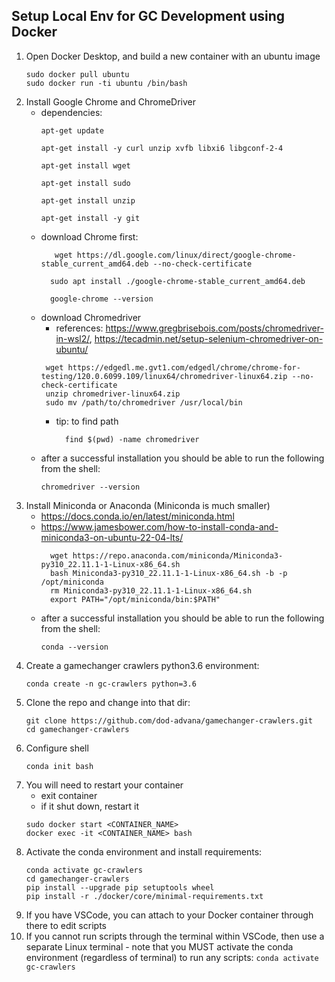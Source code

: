 ## Setup Local Env for GC Development using Docker
1. Open Docker Desktop, and build a new container with an ubuntu image
    ```
    sudo docker pull ubuntu
    sudo docker run -ti ubuntu /bin/bash
    ```
2. Install Google Chrome and ChromeDriver
    - dependencies:
         ```
         apt-get update
         ```
         ```
         apt-get install -y curl unzip xvfb libxi6 libgconf-2-4
         ```
         ```
         apt-get install wget
         ```
         ```
         apt-get install sudo
         ```
         ```
         apt-get install unzip
         ```
         ```
         apt-get install -y git
         ```
     - download Chrome first:
       ```
          wget https://dl.google.com/linux/direct/google-chrome-stable_current_amd64.deb --no-check-certificate
       ```
       ```
         sudo apt install ./google-chrome-stable_current_amd64.deb
       ```
       ```
         google-chrome --version
       ```
     - download Chromedriver
         - references: https://www.gregbrisebois.com/posts/chromedriver-in-wsl2/, https://tecadmin.net/setup-selenium-chromedriver-on-ubuntu/
       ```
        wget https://edgedl.me.gvt1.com/edgedl/chrome/chrome-for-testing/120.0.6099.109/linux64/chromedriver-linux64.zip --no-check-certificate
        unzip chromedriver-linux64.zip 
        sudo mv /path/to/chromedriver /usr/local/bin
       ```
         - tip: to find path
             ```
               find $(pwd) -name chromedriver
             ```
    - after a successful installation you should be able to run the following from the shell:
         ```shell
         chromedriver --version
         ```
3. Install Miniconda or Anaconda (Miniconda is much smaller)
    - https://docs.conda.io/en/latest/miniconda.html
    - https://www.jamesbower.com/how-to-install-conda-and-miniconda3-on-ubuntu-22-04-lts/
      ```
        wget https://repo.anaconda.com/miniconda/Miniconda3-py310_22.11.1-1-Linux-x86_64.sh
        bash Miniconda3-py310_22.11.1-1-Linux-x86_64.sh -b -p /opt/miniconda
        rm Miniconda3-py310_22.11.1-1-Linux-x86_64.sh
        export PATH="/opt/miniconda/bin:$PATH"
      ```
    - after a successful installation you should be able to run the following from the shell:
         ```shell
         conda --version
         ```
4. Create a gamechanger crawlers python3.6 environment:
     ```shell
     conda create -n gc-crawlers python=3.6
     ```
5. Clone the repo and change into that dir:
     ```shell
     git clone https://github.com/dod-advana/gamechanger-crawlers.git
     cd gamechanger-crawlers
     ```
6. Configure shell
   ```
   conda init bash
   ```
7. You will need to restart your container
   - exit container
   - if it shut down, restart it
    ```
    sudo docker start <CONTAINER_NAME>
    docker exec -it <CONTAINER_NAME> bash
    ```
8. Activate the conda environment and install requirements:
     ```shell
     conda activate gc-crawlers
     cd gamechanger-crawlers
     pip install --upgrade pip setuptools wheel
     pip install -r ./docker/core/minimal-requirements.txt
     ```
9. If you have VSCode, you can attach to your Docker container through there to edit scripts
10. If you cannot run scripts through the terminal within VSCode, then use a separate Linux terminal
        - note that you MUST activate the conda environment (regardless of terminal) to run any scripts:
        ```
    conda activate gc-crawlers
        ```

